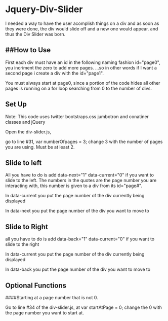 Jquery-Div-Slider
=================

I needed a way to have the user acomplish things on a div and as soon as they were done, the div would slide off and a new one would appear. and thus the Div Slider was born.


##How to Use
----------------
First each div must have an id in the following naming fashion id="page0", you incriment the zero to add more pages.
...so in other words if I want a second page i create a div with the id="page1".

You must always start at page0, since a portion of the code hides all other pages is running on a for loop searching from 0 to the number of divs.

Set Up
-----------------
Note: This code uses twitter bootstraps.css jumbotron and conatiner classes and jQuery

Open the div-slider.js,

go to line #31,   var numberOfpages = 3; 
change 3 with the number of pages you are using. Must be at least 2.

Slide to left
-----------------
All you have to do is add data-next="1" data-current="0" if you want to slide to the left.
The numbers in the quotes are the page number you are interacting with, this number is given to a div from its id="page#". 

In data-current you put the page number of the div currently being displayed

In data-next you put the page number of the div you want to move to

Slide to Right
----------------
all you have to do is add data-back="1" data-current="0" if you want to slide to the right

In data-current you put the page number of the div currently being displayed

In data-back you put the page number of the div you want to move to


Optional Functions
-------------------

####Starting at a page number that is not 0.

Go to line #34 of the div-slider.js, at var startAtPage = 0; 
change the 0 with the page number you want to start at.


